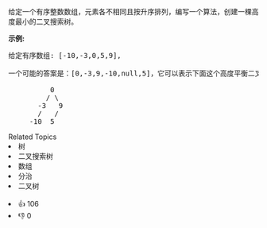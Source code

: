 <p>给定一个有序整数数组，元素各不相同且按升序排列，编写一个算法，创建一棵高度最小的二叉搜索树。</p><strong>示例:</strong><pre>给定有序数组: [-10,-3,0,5,9],<br><br>一个可能的答案是：[0,-3,9,-10,null,5]，它可以表示下面这个高度平衡二叉搜索树：<br><br>          0 <br>         / &#92 <br>       -3   9 <br>       /   / <br>     -10  5 <br></pre><div><div>Related Topics</div><div><li>树</li><li>二叉搜索树</li><li>数组</li><li>分治</li><li>二叉树</li></div></div><br><div><li>👍 106</li><li>👎 0</li></div>